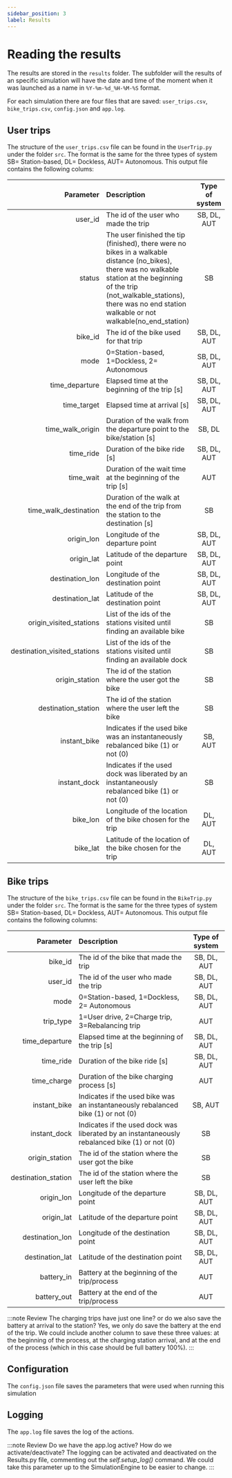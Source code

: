 ```yaml
---
sidebar_position: 3
label: Results
---
```


# Reading the results 

The results are stored in the <code>results</code> folder. The subfolder will the results of an specific simulation will have the date and time of the moment when it was launched as a name in <code>%Y-%m-%d_%H-%M-%S</code> format.

For each simulation there are four files that are saved: <code>user_trips.csv</code>, <code>bike_trips.csv</code>, <code>config.json</code> and <code>app.log</code>.

## User trips 

The structure of the <code>user_trips.csv</code> file can be found in the <code>UserTrip.py</code> under the folder <code>src</code>. The format is the same for the three types of system SB= Station-based, DL= Dockless, AUT= Autonomous. This output file contains the following colums:

| Parameter        |      Description     |  Type of system |
| -------------: | :----------- |:-----: |
| user_id | The id of the user who made the trip | SB, DL, AUT |
| status | The user finished the tip (finished), there were no bikes in a walkable distance (no_bikes), there was no walkable station at the beginning of the trip (not_walkable_stations), there was no end station walkable or not walkable(no_end_station)| SB |
| bike_id | The id of the bike used for that trip | SB, DL, AUT |
| mode | 0=Station-based, 1=Dockless, 2= Autonomous |  SB, DL, AUT |
| time_departure | Elapsed time at the beginning of the trip [s] | SB, DL, AUT |
| time_target | Elapsed time at arrival [s] | SB, DL, AUT |
| time_walk_origin | Duration of the walk from the departure point to the bike/station [s] | SB, DL |
| time_ride | Duration of the bike ride [s] | SB, DL, AUT |
| time_wait| Duration of the wait time at the beginning of the trip [s] | AUT |
| time_walk_destination | Duration of the walk at the end of the trip from the station to the destination [s] | SB |
| origin_lon| Longitude of the departure point | SB, DL, AUT |
| origin_lat| Latitude of the departure point | SB, DL, AUT |
| destination_lon | Longitude of the destination point | SB, DL, AUT |
| destination_lat| Latitude of the destination point | SB, DL, AUT |
| origin_visited_stations| List of the ids of the stations visited until finding an available bike | SB |
| destination_visited_stations| List of the ids of the stations visited until finding an available dock | SB |
| origin_station| The id of the station where the user got the bike | SB |
| destination_station| The id of the station where the user left the bike | SB |
| instant_bike| Indicates if the used bike was an instantaneously rebalanced bike (1) or not (0) | SB, AUT |
| instant_dock| Indicates if the used dock was liberated by an instantaneously rebalanced bike (1) or not (0)  | SB|
| bike_lon| Longitude of the location of the bike chosen for the trip | DL, AUT |
| bike_lat| Latitude of the location of the bike chosen for the trip| DL, AUT |



## Bike trips 

The structure of the <code>bike_trips.csv</code> file can be found in the <code>BikeTrip.py</code> under the folder <code>src</code>. The format is the same for the three types of system SB= Station-based, DL= Dockless, AUT= Autonomous. This output file contains the following columns:

| Parameter        |      Description     |  Type of system |
| -------------: | :----------- |:-----: |
| bike_id | The id of the bike that made the trip | SB, DL, AUT |
| user_id | The id of the user who made the trip | SB, DL, AUT |
| mode | 0=Station-based, 1=Dockless, 2= Autonomous |  SB, DL, AUT |
| trip_type | 1=User drive, 2=Charge trip, 3=Rebalancing trip|  AUT |
| time_departure | Elapsed time at the beginning of the trip [s] | SB, DL, AUT |
| time_ride | Duration of the bike ride [s] | SB, DL, AUT |
| time_charge | Duration of the bike charging process [s] | AUT |
| instant_bike| Indicates if the used bike was an instantaneously rebalanced bike (1) or not (0) | SB, AUT |
| instant_dock| Indicates if the used dock was liberated by an instantaneously rebalanced bike (1) or not (0)  | SB|
| origin_station| The id of the station where the user got the bike | SB |
| destination_station| The id of the station where the user left the bike | SB |
| origin_lon| Longitude of the departure point | SB, DL, AUT |
| origin_lat| Latitude of the departure point | SB, DL, AUT |
| destination_lon | Longitude of the destination point | SB, DL, AUT |
| destination_lat| Latitude of the destination point | SB, DL, AUT |
| battery_in| Battery at the beginning of the trip/process | AUT |
| battery_out| Battery at the end of the trip/process  | AUT |

:::note Review
The charging trips have just one line? or do we also save the battery at arrival to the station?
Yes, we only do save the battery at the end of the trip. We could include another column to save these three values: at the beginning of the process, at the charging station arrival, and at the end of the process (which in this case should be full battery 100%).
::: 

## Configuration

The <code>config.json</code> file saves the parameters that were used when running this simulation

## Logging

The <code>app.log</code> file saves the log of the actions. 

:::note Review
Do we have the app.log active? How do we activate/deactivate?
The logging can be activated and deactivated on the Results.py file, commenting out the *self.setup_log()* command.
We could take this parameter up to the SimulationEngine to be easier to change.
::: 
